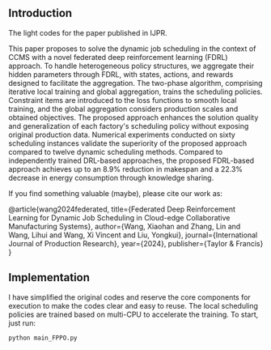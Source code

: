 ## Introduction

The light codes for the paper published in IJPR.

This paper proposes to solve the dynamic job scheduling in the context of CCMS with a novel federated deep reinforcement learning (FDRL) approach. To handle heterogeneous policy structures, we aggregate their hidden parameters through FDRL, with states, actions, and rewards designed to facilitate the aggregation. The two-phase algorithm, comprising iterative local training and global aggregation, trains the scheduling policies. Constraint items are introduced to the loss functions to smooth local training, and the global aggregation considers production scales and obtained objectives. The proposed approach enhances the solution quality and generalization of each factory's scheduling policy without exposing original production data. Numerical experiments conducted on sixty scheduling instances validate the superiority of the proposed approach compared to twelve dynamic scheduling methods. Compared to independently trained DRL-based approaches, the proposed FDRL-based approach achieves up to an 8.9\% reduction in makespan and a 22.3\% decrease in energy consumption through knowledge sharing.

If you find something valuable (maybe), please cite our work as:

@article{wang2024federated,
  title={Federated Deep Reinforcement Learning for Dynamic Job Scheduling in Cloud-edge Collaborative Manufacturing Systems},
  author={Wang, Xiaohan and Zhang, Lin and Wang, Lihui and Wang, Xi Vincent and Liu, Yongkui},
  journal={International Journal of Production Research},
  year={2024},
  publisher={Taylor \& Francis}
}

## Implementation
I have simplified the original codes and reserve the core components for execution to make the codes clear and easy to reuse. The local scheduling policies are trained based on multi-CPU to accelerate the training. To start, just run:
```python
python main_FPPO.py
```
